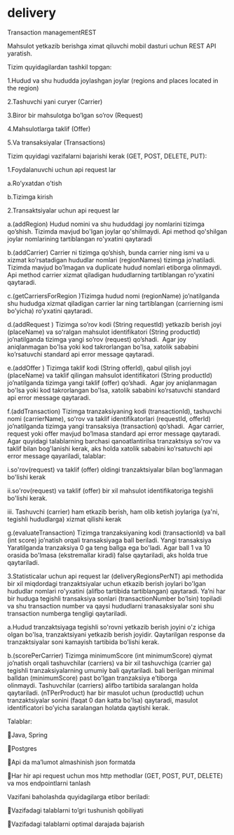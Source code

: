 # delivery
Transaction managementREST

Mahsulot yetkazib berishga ximat qiluvchi mobil dasturi uchun REST API yaratish. 
	
Tizim quyidagilardan tashkil topgan:

1.Hudud va shu hududda joylashgan joylar (regions and places located in the region)

2.Tashuvchi yani curyer (Carrier)

3.Biror bir mahsulotga bo’lgan so’rov (Request)

4.Mahsulotlarga taklif (Offer)

5.Va transaksiyalar (Transactions)

Tizim quyidagi vazifalarni bajarishi kerak (GET, POST, DELETE, PUT): 

1.Foydalanuvchi uchun api request lar

a.Ro’yxatdan o’tish

b.Tizimga kirish

2.Transaktsiyalar uchun api request lar


a.(addRegion) Hudud nomini va shu hududdagi joy nomlarini tizimga qo’shish. Tizimda mavjud bo'lgan joylar qo'shilmaydi. Api method qo'shilgan joylar	nomlarining tartiblangan ro'yxatini qaytaradi

b.(addCarrier) Carrier ni tizimga qo’shish, bunda carrier ning ismi va u xizmat ko’rsatadigan hududlar nomlari (regionNames) tizimga jo’natiladi. Tizimda	mavjud bo’lmagan va duplicate hudud nomlari etiborga olinmaydi. Api method carrier xizmat qiladigan hududlarning tartiblangan ro’yxatini qaytaradi.

c.(getCarriersForRegion )Tizimga hudud nomi (regionName) jo’natilganda shu hududga xizmat qiladigan carrier lar ning tartiblangan (carrierning ismi bo’yicha) ro’yxatini qaytaradi.

d.(addRequest ) Tizimga so’rov kodi (String requestId) yetkazib berish joyi (placeName) va soʻralgan mahsulot identifikatori (String productId) jo’natilganda tizimga yangi so’rov (request) qo’shadi.  Agar joy aniqlanmagan bo'lsa yoki kod takrorlangan bo'lsa, xatolik sababini ko’rsatuvchi standard 
api error message qaytaradi.

e.(addOffer ) Tizimga taklif kodi (String offerId), qabul qilish joyi (placeName) va taklif qilingan mahsulot identifikatori (String productId) jo’natilganda tizimga yangi taklif (offer) qo’shadi.  Agar joy aniqlanmagan bo'lsa yoki kod takrorlangan bo'lsa, xatolik sababini ko’rsatuvchi standard api error message qaytaradi.

f.(addTransaction) Tizimga tranzaksiyaning kodi (transactionId), tashuvchi nomi (carrierName), soʻrov va taklif identifikatorlari (requestId, offerId) jo’natilganda tizimga yangi transaksiya (transaction) qo’shadi.  Agar carrier, request yoki offer mavjud bo’lmasa standard api error message qaytaradi. Agar quyidagi talablarning barchasi qanoatlantirilsa tranzaktsiya so'rov va taklif bilan bog'lanishi kerak, aks holda xatolik sababini ko’rsatuvchi api error message qayariladi, talablar: 

i.so'rov(request) va taklif (offer) oldingi tranzaktsiyalar bilan bog'lanmagan bo'lishi kerak

ii.so'rov(request) va taklif (offer) bir xil mahsulot identifikatoriga tegishli bo'lishi kerak.

iii. Tashuvchi (carrier) ham etkazib berish, ham olib ketish joylariga (ya'ni, tegishli hududlarga) xizmat qilishi kerak

g.(evaluateTransaction) Tizimga tranzaksiyaning kodi (transactionId) va ball (int score) jo’natish orqali transaksiyaga ball beriladi. Yangi transaksiya Yaratilganda tranzaksiya 0 ga teng ballga ega bo'ladi. Agar ball 1 va 10 orasida bo'lmasa (ekstremallar kiradi) false qaytariladi, aks holda true qaytariladi.

3.Statisticalar uchun api request lar
(deliveryRegionsPerNT) api methodida bir xil miqdordagi tranzaktsiyalar uchun etkazib berish joylari bo'lgan hududlar nomlari ro'yxatini (alifbo tartibida tartiblangan) qaytaradi. Ya’ni har bir huduga tegishli transaksiya sonlari (transactionNumber bo’lsin) topiladi va shu transaction number va qaysi hududlarni tranasaksiyalar soni shu transaction numberga tengligi qaytariladi.

a.Hudud tranzaktsiyaga tegishli so'rovni yetkazib berish joyini o'z ichiga olgan bo'lsa, tranzaktsiyani yetkazib berish joyidir. Qaytarilgan response da tranzaktsiyalar soni kamayish tartibida bo’lishi kerak.

b.(scorePerCarrier) Tizimga minimumScore (int minimumScore) qiymat jo’natish orqali tashuvchilar (carriers) va bir xil tashuvchiga (carrier ga) tegishli tranzaksiyalarning umumiy bali qaytariladi. bali berilgan minimal balldan (minimumScore) past boʻlgan tranzaksiya eʼtiborga olinmaydi. Tashuvchilar (carriers) alifbo tartibida saralangan holda qaytariladi.
(nTPerProduct) har bir masulot uchun (productId) uchun tranzaktsiyalar sonini (faqat 0 dan katta bo'lsa) qaytaradi, masulot identificatori bo’yicha saralangan holatda qaytishi kerak.

Talablar:

Java, Spring

Postgres

Api da ma’lumot almashinish json formatda

Har hir api request uchun mos http methodlar (GET, POST, PUT, DELETE) va mos endpointlarni tanlash

Vazifani baholashda quyidagilarga etibor beriladi:

Vazifadagi talablarni to’gri tushunish qobiliyati

Vazifadagi talablarni optimal darajada bajarish
